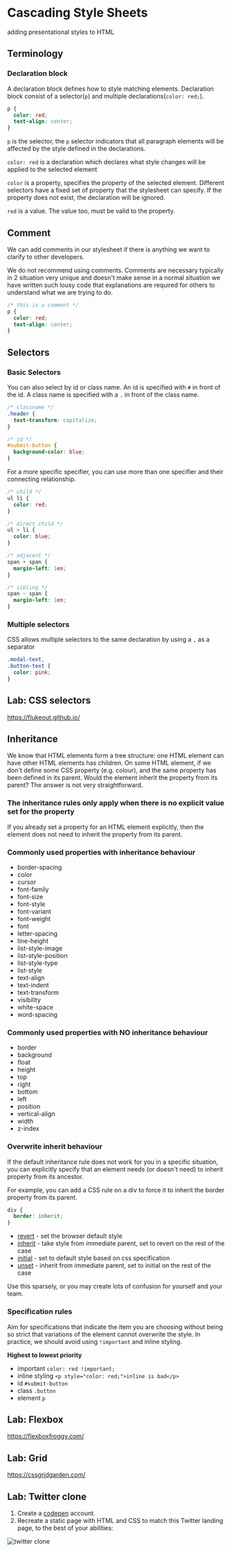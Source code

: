 # Cascading Style Sheets

adding presentational styles to HTML

## Terminology

### Declaration block

A declaration block defines how to style matching elements. Declaration block consist of a selector(`p`) and multiple declarations(`color: red;`).

```css
p {
  color: red;
  text-align: center;
}
```

`p` is the selector, the `p` selector indicators that all paragraph elements will be affected by the style defined in the declarations.

`color: red` is a declaration which declares what style changes will be applied to the selected element

`color` is a property, specifies the property of the selected element. Different selectors have a fixed set of property that the stylesheet can specify. If the property does not exist, the declaration will be ignored.

`red` is a value. The value too, must be valid to the property.

## Comment

We can add comments in our stylesheet if there is anything we want to clarify to other developers.

We do not recommend using comments. Comments are necessary typically in 2 situation
very unique and doesn't make sense in a normal situation
we have written such lousy code that explanations are required for others to understand what we are trying to do.

```css
/* this is a comment */
p {
  color: red;
  text-align: center;
}
```

## Selectors

### Basic Selectors

You can also select by id or class name.
An id is specified with `#` in front of the id.
A class name is specified with a `.` in front of the class name.

```css
/* classname */
.header {
  text-transform: capitalize;
}

/* id */
#submit-button {
  background-color: blue;
}
```

For a more specific specifier, you can use more than one specifier and their connecting relationship.

```css
/* child */
ul li {
  color: red;
}

/* direct child */
ul > li {
  color: blue;
}

/* adjacent */
span + span {
  margin-left: 1em;
}

/* sibling */
span ~ span {
  margin-left: 1em;
}
```

### Multiple selectors

CSS allows multiple selectors to the same declaration by using a `,` as a separator

```css
.modal-text,
.button-text {
  color: pink;
}
```

## Lab: CSS selectors

https://flukeout.github.io/

## Inheritance

We know that HTML elements form a tree structure: one HTML element can have other HTML elements has children.
On some HTML element, if we don't define some CSS property (e.g. colour), and the same property has been defined in its parent. Would the element inherit the property from its parent?
The answer is not very straightforward.

### The inheritance rules only apply when there is no explicit value set for the property

If you already set a property for an HTML element explicitly, then the element does not need to inherit the property from its parent.

### Commonly used properties with inheritance behaviour

- border-spacing
- color
- cursor
- font-family
- font-size
- font-style
- font-variant
- font-weight
- font
- letter-spacing
- line-height
- list-style-image
- list-style-position
- list-style-type
- list-style
- text-align
- text-indent
- text-transform
- visibility
- white-space
- word-spacing

### Commonly used properties with **NO** inheritance behaviour

- border
- background
- float
- height
- top
- right
- bottom
- left
- position
- vertical-align
- width
- z-index

### Overwrite inherit behaviour

If the default inheritance rule does not work for you in a specific situation, you can explicitly specify that an element needs (or doesn't need) to inherit property from its ancestor.

For example, you can add a CSS rule on a div to force it to inherit the border property from its parent.

```css
div {
  border: inherit;
}
```

- [revert](https://developer.mozilla.org/en-US/docs/Web/CSS/revert) - set the browser default style
- [inherit](https://developer.mozilla.org/en-US/docs/Web/CSS/inherit) - take style from immediate parent, set to revert on the rest of the case
- [initial](https://developer.mozilla.org/en-US/docs/Web/CSS/initial) - set to default style based on css specification
- [unset](https://developer.mozilla.org/en-US/docs/Web/CSS/unset) - inherit from immediate parent, set to initial on the rest of the case

Use this sparsely, or you may create lots of confusion for yourself and your team.

### Specification rules

Aim for specifications that indicate the item you are choosing without being so strict that variations of the element cannot overwrite the style. In practice, we should avoid using `!important` and inline styling.

**Highest to lowest priority**

- important `color: red !important;`
- inline styling `<p style="color: red;">inline is bad</p>`
- id `#submit-button`
- class `.button`
- element `p`

## Lab: Flexbox

https://flexboxfroggy.com/

## Lab: Grid

https://cssgridgarden.com/

## Lab: Twitter clone

1. Create a [codepen](https://codepen.io/) account.
2. Recreate a static page with HTML and CSS to match this Twitter landing page, to the best of your abilities:

![twitter clone](_media/twitter-clone.png)
